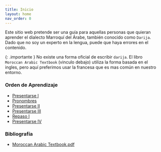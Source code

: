 ```yaml
---
title: Inicio
layout: home
nav_order: 0
---
```


Este sitio web pretende ser una guía para aquellas personas que quieran aprender el dialecto Marroquí del Árabe, también conocido como `Darija`. Dado que no soy un experto en la lengua, puede que haya errores en el contenido.

{: .importante }
No existe una forma oficial de escribir `darija`. El libro `Moroccan Arabic Textbook` (vinculo debajo) utiliza la forma basada en el ingles, pero aquí preferimos usar la francesa que es mas común en nuestro entorno.

### Orden de Aprendizaje
- [Presentarse I](apuntes/lecciones/presentarse-I)
- [Pronombres](apuntes/lecciones/pronombres)
- [Presentarse II](apuntes/lecciones/presentarse-II)
- [Presentarse III](apuntes/lecciones/presentarse-III)
- [Repaso I](apuntes/lecciones/repaso-I)
- [Presentarse IV](apuntes/lecciones/presentarse-IV)

### Bibliografía
- [Moroccan Arabic Textbook.pdf](https://raw.githubusercontent.com/gagdiez/darija/main/bibliografia/MoroccanArabicTextbook.pdf)